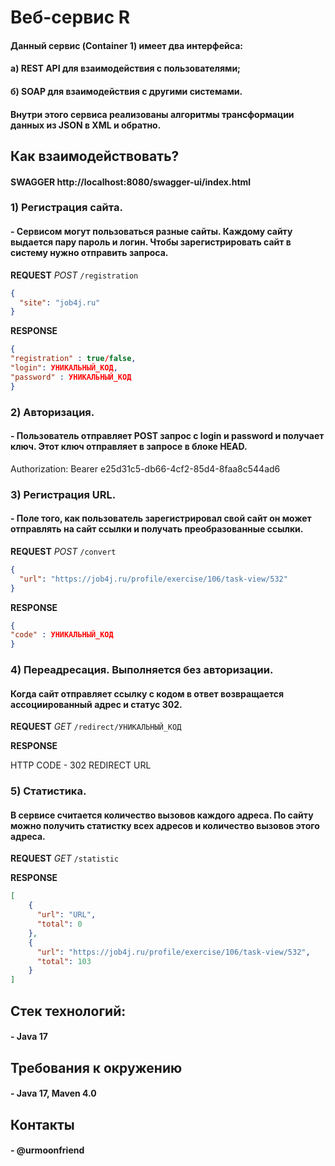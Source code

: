 # Веб-сервис R

#### Данный сервис (Container 1) имеет два интерфейса:

#### а) REST API для взаимодействия с пользователями;

#### б) SOAP для взаимодействия с другими системами.

#### Внутри этого сервиса реализованы алгоритмы трансформации данных из JSON в XML и обратно.

## Как взаимодействовать?
#### SWAGGER http://localhost:8080/swagger-ui/index.html

### 1) Регистрация сайта.

#### - Сервисом могут пользоваться разные сайты. Каждому сайту выдается пару пароль и логин. Чтобы зарегистрировать сайт в систему нужно отправить запроса.

__REQUEST__
_POST_ `/registration`

```json
{
  "site": "job4j.ru"
}
```

__RESPONSE__
```json
{
"registration" : true/false, 
"login": УНИКАЛЬНЫЙ_КОД, 
"password" : УНИКАЛЬНЫЙ_КОД
}
```


### 2) Авторизация.

#### - Пользователь отправляет POST запрос с login и password и получает ключ. Этот ключ отправляет в запросе в блоке HEAD.

Authorization: Bearer e25d31c5-db66-4cf2-85d4-8faa8c544ad6


### 3) Регистрация URL.

#### - Поле того, как пользователь зарегистрировал свой сайт он может отправлять на сайт ссылки и получать преобразованные ссылки.

__REQUEST__
_POST_ `/convert`

```json
{
  "url": "https://job4j.ru/profile/exercise/106/task-view/532"
}
```

__RESPONSE__
```json
{
"code" : УНИКАЛЬНЫЙ_КОД
}
```

### 4) Переадресация. Выполняется без авторизации.

#### Когда сайт отправляет ссылку с кодом в ответ возвращается ассоциированный адрес и статус 302.

__REQUEST__
_GET_ `/redirect/УНИКАЛЬНЫЙ_КОД`

__RESPONSE__

HTTP CODE - 302 REDIRECT URL

### 5) Статистика.

#### В сервисе считается количество вызовов каждого адреса. По сайту можно получить статистку всех адресов и количество вызовов этого адреса.

__REQUEST__
_GET_ `/statistic`

__RESPONSE__
```json
[
    {
      "url": "URL",
      "total": 0
    },
    {
      "url": "https://job4j.ru/profile/exercise/106/task-view/532", 
      "total": 103
    }
]
```


## Стек технологий:

#### - Java 17

## Требования к окружению

#### - Java 17, Maven 4.0

## Контакты

#### - @urmoonfriend



